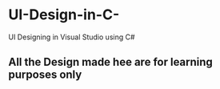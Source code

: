 # UI-Design-in-C-
UI Designing in Visual Studio using C#


## All the Design made hee are for learning purposes only

